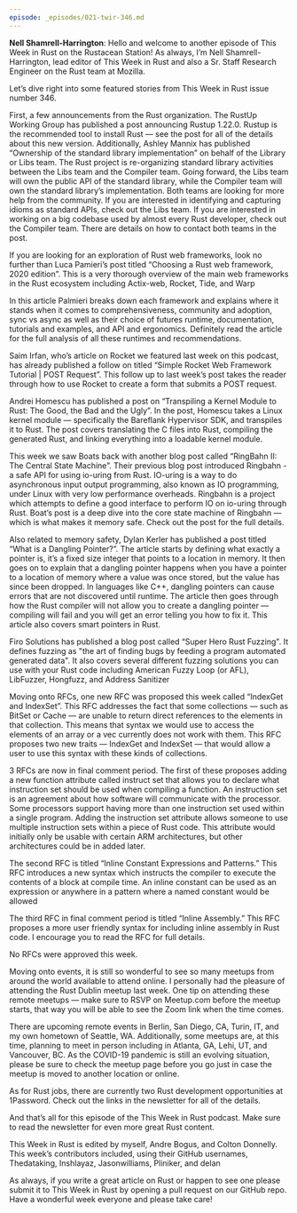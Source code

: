 ```yaml
---
episode: _episodes/021-twir-346.md
---
```


__Nell Shamrell-Harrington__: Hello and welcome to another episode of This Week in Rust on the Rustacean Station! As always, I’m Nell Shamrell-Harrington, lead editor of This Week in Rust and also a Sr. Staff Research Engineer on the Rust team at Mozilla.

Let’s dive right into some featured stories from This Week in Rust issue number 346.

First, a few announcements from the Rust organization. The RustUp Working Group has published a post announcing Rustup 1.22.0. Rustup is the recommended tool to install Rust — see the post for all of the details about this new version. Additionally, Ashley Mannix has published “Ownership of the standard library implementation” on behalf of the Library or Libs team. The Rust project is re-organizing standard library activities between the Libs team and the Compiler team. Going forward, the Libs team will own the public API of the standard library, while the Compiler team will own the standard library’s implementation. Both teams are looking for more help from the community. If you are interested in identifying and capturing idioms as standard APIs, check out the Libs team. If you are interested in working on a big codebase used by almost every Rust developer, check out the Compiler team. There are details on how to contact both teams in the post.

If you are looking for an exploration of Rust web frameworks, look no further than Luca Pamieri’s post titled “Choosing a Rust web framework, 2020 edition”. This is a very thorough overview of the main web frameworks in the Rust ecosystem including Actix-web, Rocket, Tide, and Warp

In this article Palmieri breaks down each framework and explains where it stands when it comes to comprehensiveness, community and adoption, sync vs async as well as their choice of futures runtime, documentation, tutorials and examples, and API and ergonomics. Definitely read the article for the full analysis of all these runtimes and recommendations.

Saim Irfan, who’s article on Rocket we featured last week on this podcast, has already published a follow on titled “Simple Rocket Web Framework Tutorial | POST Request”. This follow up to last week’s post takes the reader through how to use Rocket to create a form that submits a POST request.

Andrei Homescu has published a post on “Transpiling a Kernel Module to Rust: The Good, the Bad and the Ugly”. In the post, Homescu takes  a Linux kernel module — specifically the Bareflank Hypervisor SDK, and transpiles it to Rust. The post covers translating the C files into Rust, compiling the generated Rust, and linking everything into a loadable kernel module.

This week we saw Boats back with another blog post called “RingBahn II: The Central State Machine”. Their previous blog post introduced Ringbahn - a safe API for using io-uring from Rust. IO-uring is a way to do asynchronous input output programming, also known as IO programming, under Linux with very low performance overheads. Ringbahn is a project which attempts to define a good interface to perform IO on io-uring through Rust. Boat’s post is a deep dive into the core state machine of Ringbahn — which is what makes it memory safe. Check out the post for the full details.

Also related to memory safety, Dylan Kerler has published a post titled “What is a Dangling Pointer?”. The article starts by defining what exactly a pointer is, it’s a fixed size integer that points to a location in memory. It then goes on to explain that a dangling pointer happens when you have a pointer to a location of memory where a value was once stored, but the value has since been dropped. In languages like C++, dangling pointers can cause errors that are not discovered until runtime. The article then goes through how the Rust compiler will not allow you to create a dangling pointer — compiling will fail and you will get an error telling you how to fix it. This article also covers smart pointers in Rust.

Firo Solutions has published a blog post called “Super Hero Rust Fuzzing". It defines fuzzing as "the art of finding bugs by feeding a program automated generated data". It also covers several different fuzzing solutions you can use with your Rust code including American Fuzzy Loop (or AFL), LibFuzzer, Hongfuzz, and Address Sanitizer

Moving onto RFCs, one new RFC was proposed this week called “IndexGet and IndexSet”. This RFC addresses the fact that some collections — such as BitSet or Cache — are unable to return direct references to the elements in that collection. This means that syntax we would use to access the elements of an array or a vec currently does not work with them. This RFC proposes two new traits — IndexGet and IndexSet — that would allow a user to use this syntax with these kinds of collections.

3 RFCs are now in final comment period. The first of these proposes adding a new function attribute called instruct set that allows you to declare what instruction set should be used when compiling a function. An instruction set is an agreement about how software will communicate with the processor. Some processors support having more than one instruction set used within a single program. Adding the instruction set attribute allows someone to use multiple instruction sets within a piece of Rust code. This attribute would initially only be usable with certain ARM architectures, but other architectures could be in added later.

The second RFC is titled “Inline Constant Expressions and Patterns.” This RFC introduces a new syntax which instructs the compiler to execute the contents of a block at compile time. An inline constant can be used as an expression or anywhere in a pattern where a named constant would be allowed

The third RFC in final comment period is titled “Inline Assembly.” This RFC proposes a more user friendly syntax for including inline assembly in Rust code. I encourage you to read the RFC for full details.

No RFCs were approved this week.

Moving onto events, it is still so wonderful to see so many meetups from around the world available to attend online. I personally had the pleasure of attending the Rust Dublin meetup last week. One tip on attending these remote meetups — make sure to RSVP on Meetup.com before the meetup starts, that way you will be able to see the Zoom link when the time comes.

There are upcoming remote events in Berlin, San Diego, CA, Turin, IT, and my own hometown of Seattle, WA. Additionally, some meetups are, at this time, planning to meet in person including in Atlanta, GA, Lehi, UT, and Vancouver, BC. As the COVID-19 pandemic is still an evolving situation, please be sure to check the meetup page before you go just in case the meetup is moved to another location or online.

As for Rust jobs, there are currently two Rust development opportunities at 1Password. Check out the links in the newsletter for all of the details.

And that’s all for this episode of the This Week in Rust podcast. Make sure to read the newsletter for even more great Rust content.

This Week in Rust is edited by myself, Andre Bogus, and Colton Donnelly. This week’s contributors included, using their GitHub usernames, Thedataking, Inshlayaz, Jasonwilliams, Pliniker, and delan

As always, if you write a great article on Rust or happen to see one please submit it to This Week in Rust by opening a pull request on our GitHub repo. Have a wonderful week everyone and please take care!

